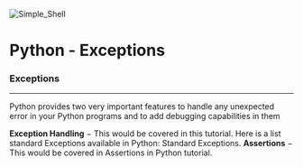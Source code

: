 ![Simple_Shell](https://res.cloudinary.com/dchysltjf/image/upload/f_auto,q_auto:best/v1574436354/error3.png)   
# Python - Exceptions

### Exceptions
---

Python provides two very important features to handle any unexpected error in your Python programs and to add debugging capabilities in them 

**Exception Handling** − This would be covered in this tutorial. Here is a list standard Exceptions available in Python: Standard Exceptions.
**Assertions** − This would be covered in Assertions in Python tutorial.